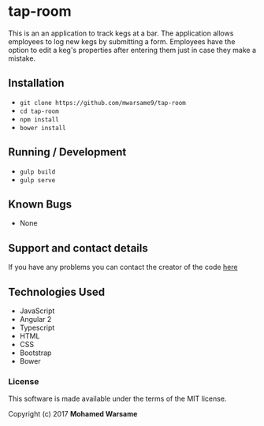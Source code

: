 # tap-room

This is an an application to track kegs at a bar. The application allows employees to log new kegs by submitting a form. Employees have the option to edit a keg's properties after entering them just in case they make a mistake.

## Installation

* `git clone https://github.com/mwarsame9/tap-room`
* `cd tap-room`
* `npm install`
* `bower install`


## Running / Development

* `gulp build`
* `gulp serve`


## Known Bugs

* None

## Support and contact details

If you have any problems you can contact the creator of the code <a href="https://github.com/mwarsame9/">here</a>

## Technologies Used

* JavaScript
* Angular 2
* Typescript
* HTML
* CSS
* Bootstrap
* Bower

### License

This software is made available under the terms of the MIT license.

Copyright (c) 2017 **Mohamed Warsame**
